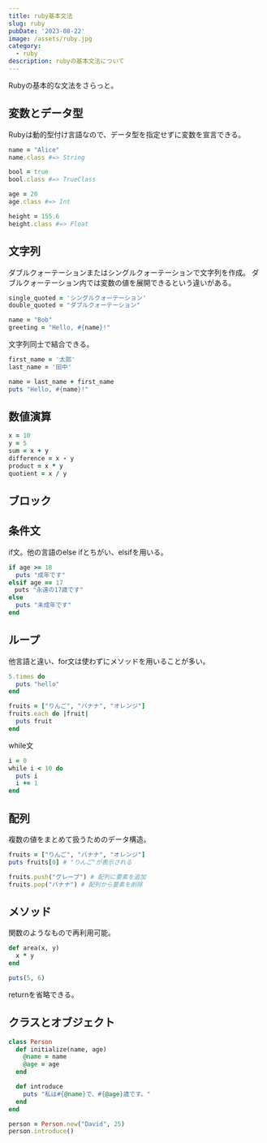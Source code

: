```yaml
---
title: ruby基本文法
slug: ruby
pubDate: '2023-08-22'
image: /assets/ruby.jpg
category:
  - ruby
description: rubyの基本文法について
---
```


Rubyの基本的な文法をさらっと。


## 変数とデータ型
Rubyは動的型付け言語なので、データ型を指定せずに変数を宣言できる。

```ruby
name = "Alice"
name.class #=> String

bool = true
bool.class #=> TrueClass

age = 20
age.class #=> Int

height = 155.6
height.class #=> Float
```

## 文字列
ダブルクォーテーションまたはシングルクォーテーションで文字列を作成。
ダブルクォーテーション内では変数の値を展開できるという違いがある。

```ruby
single_quoted = 'シングルクォーテーション'
double_quoted = "ダブルクォーテーション"

name = "Bob"
greeting = "Hello, #{name}!"
```

文字列同士で結合できる。
```ruby
first_name = '太郎'
last_name = '田中'

name = last_name + first_name 
puts "Hello, #{name}!"
```


## 数値演算

```ruby
x = 10
y = 5
sum = x + y
difference = x - y
product = x * y
quotient = x / y
```

## ブロック


## 条件文
if文。他の言語のelse ifとちがい、elsifを用いる。

```ruby
if age >= 18
  puts "成年です"
elsif age == 17
　puts "永遠の17歳です"
else
  puts "未成年です"
end
```

## ループ
他言語と違い、for文は使わずにメソッドを用いることが多い。
```ruby
5.times do
  puts "hello"
end
```
```ruby
fruits = ["りんご", "バナナ", "オレンジ"]
fruits.each do |fruit|
  puts fruit
end
```
while文
```ruby
i = 0
while i < 10 do
  puts i
  i += 1
end
```

## 配列
複数の値をまとめて扱うためのデータ構造。

```ruby
fruits = ["りんご", "バナナ", "オレンジ"]
puts fruits[0] # "りんご"が表示される

fruits.push("グレープ") # 配列に要素を追加
fruits.pop("バナナ") # 配列から要素を削除
```

## メソッド
関数のようなもので再利用可能。

```ruby
def area(x, y)
  x * y
end

puts(5, 6) 
```
returnを省略できる。

## クラスとオブジェクト

```ruby
class Person
  def initialize(name, age)
    @name = name
    @age = age
  end

  def introduce
    puts "私は#{@name}で、#{@age}歳です。"
  end
end

person = Person.new("David", 25)
person.introduce()
```






